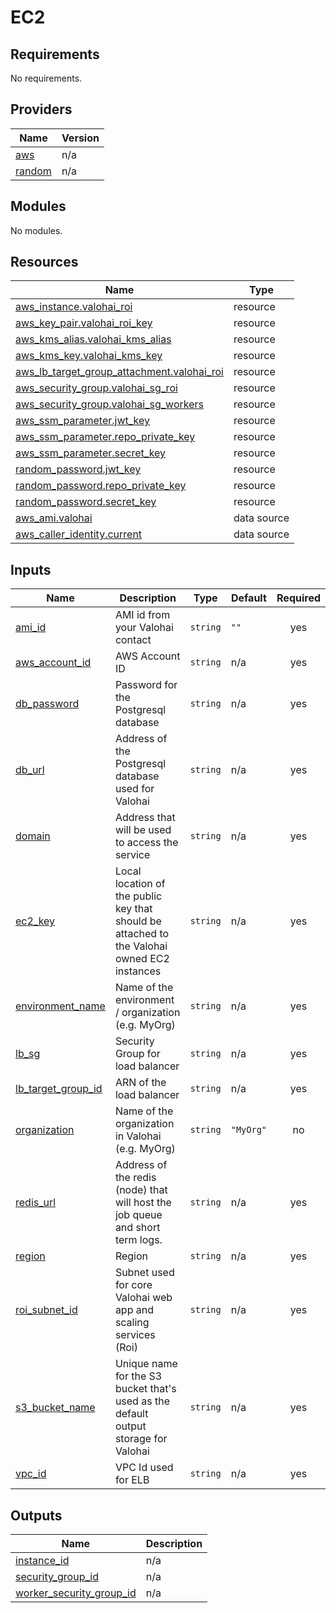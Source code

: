 # EC2

<!-- BEGINNING OF PRE-COMMIT-TERRAFORM DOCS HOOK -->
## Requirements

No requirements.

## Providers

| Name | Version |
|------|---------|
| <a name="provider_aws"></a> [aws](#provider\_aws) | n/a |
| <a name="provider_random"></a> [random](#provider\_random) | n/a |

## Modules

No modules.

## Resources

| Name | Type |
|------|------|
| [aws_instance.valohai_roi](https://registry.terraform.io/providers/hashicorp/aws/latest/docs/resources/instance) | resource |
| [aws_key_pair.valohai_roi_key](https://registry.terraform.io/providers/hashicorp/aws/latest/docs/resources/key_pair) | resource |
| [aws_kms_alias.valohai_kms_alias](https://registry.terraform.io/providers/hashicorp/aws/latest/docs/resources/kms_alias) | resource |
| [aws_kms_key.valohai_kms_key](https://registry.terraform.io/providers/hashicorp/aws/latest/docs/resources/kms_key) | resource |
| [aws_lb_target_group_attachment.valohai_roi](https://registry.terraform.io/providers/hashicorp/aws/latest/docs/resources/lb_target_group_attachment) | resource |
| [aws_security_group.valohai_sg_roi](https://registry.terraform.io/providers/hashicorp/aws/latest/docs/resources/security_group) | resource |
| [aws_security_group.valohai_sg_workers](https://registry.terraform.io/providers/hashicorp/aws/latest/docs/resources/security_group) | resource |
| [aws_ssm_parameter.jwt_key](https://registry.terraform.io/providers/hashicorp/aws/latest/docs/resources/ssm_parameter) | resource |
| [aws_ssm_parameter.repo_private_key](https://registry.terraform.io/providers/hashicorp/aws/latest/docs/resources/ssm_parameter) | resource |
| [aws_ssm_parameter.secret_key](https://registry.terraform.io/providers/hashicorp/aws/latest/docs/resources/ssm_parameter) | resource |
| [random_password.jwt_key](https://registry.terraform.io/providers/hashicorp/random/latest/docs/resources/password) | resource |
| [random_password.repo_private_key](https://registry.terraform.io/providers/hashicorp/random/latest/docs/resources/password) | resource |
| [random_password.secret_key](https://registry.terraform.io/providers/hashicorp/random/latest/docs/resources/password) | resource |
| [aws_ami.valohai](https://registry.terraform.io/providers/hashicorp/aws/latest/docs/data-sources/ami) | data source |
| [aws_caller_identity.current](https://registry.terraform.io/providers/hashicorp/aws/latest/docs/data-sources/caller_identity) | data source |

## Inputs

| Name | Description | Type | Default | Required |
|------|-------------|------|---------|:--------:|
| <a name="input_ami_ida"></a> [ami_id](#input\_ami_id) | AMI id from your Valohai contact | `string` | `""` | yes |
| <a name="input_aws_account_id"></a> [aws\_account\_id](#input\_aws\_account\_id) | AWS Account ID | `string` | n/a | yes |
| <a name="input_db_password"></a> [db\_password](#input\_db\_password) | Password for the Postgresql database | `string` | n/a | yes |
| <a name="input_db_url"></a> [db\_url](#input\_db\_url) | Address of the Postgresql database used for Valohai | `string` | n/a | yes |
| <a name="input_domain"></a> [domain](#input\_domain) | Address that will be used to access the service | `string` | n/a | yes |
| <a name="input_ec2_key"></a> [ec2\_key](#input\_ec2\_key) | Local location of the public key that should be attached to the Valohai owned EC2 instances | `string` | n/a | yes |
| <a name="input_environment_name"></a> [environment\_name](#input\_environment\_name) | Name of the environment / organization (e.g. MyOrg) | `string` | n/a | yes |
| <a name="input_lb_sg"></a> [lb\_sg](#input\_lb\_sg) | Security Group for load balancer | `string` | n/a | yes |
| <a name="input_lb_target_group_id"></a> [lb\_target\_group\_id](#input\_lb\_target\_group\_id) | ARN of the load balancer | `string` | n/a | yes |
| <a name="input_organization"></a> [organization](#input\_organization) | Name of the organization in Valohai (e.g. MyOrg) | `string` | `"MyOrg"` | no |
| <a name="input_redis_url"></a> [redis\_url](#input\_redis\_url) | Address of the redis (node) that will host the job queue and short term logs. | `string` | n/a | yes |
| <a name="input_region"></a> [region](#input\_region) | Region | `string` | n/a | yes |
| <a name="input_roi_subnet_id"></a> [roi\_subnet\_id](#input\_roi\_subnet\_id) | Subnet used for core Valohai web app and scaling services (Roi) | `string` | n/a | yes |
| <a name="input_s3_bucket_name"></a> [s3\_bucket\_name](#input\_s3\_bucket\_name) | Unique name for the S3 bucket that's used as the default output storage for Valohai | `string` | n/a | yes |
| <a name="input_vpc_id"></a> [vpc\_id](#input\_vpc\_id) | VPC Id used for ELB | `string` | n/a | yes |

## Outputs

| Name | Description |
|------|-------------|
| <a name="output_instance_id"></a> [instance\_id](#output\_instance\_id) | n/a |
| <a name="output_security_group_id"></a> [security\_group\_id](#output\_security\_group\_id) | n/a |
| <a name="output_worker_security_group_id"></a> [worker\_security\_group\_id](#output\_worker\_security\_group\_id) | n/a |
<!-- END OF PRE-COMMIT-TERRAFORM DOCS HOOK -->
